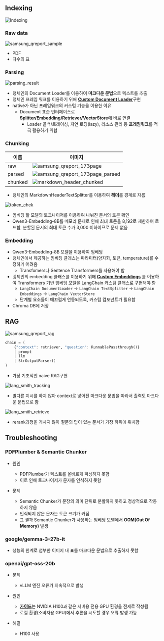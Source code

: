 ## Indexing

![Indexing](./images/Indexing.png)

### Raw data

![samsung_qreport_sample](./images/samsung_qreport_sample.png)

- PDF
- 다수의 표

### Parsing

![parsing_result](./images/parsing_result.png)

- 랭체인의 Document Loader를 이용하여 **마크다운 문법**으로 텍스트를 추출
- 랭체인 프레임 워크를 이용하기 위해 [**Custom Document Loader**](https://python.langchain.com/docs/how_to/document_loader_custom/)구현
- native가 아닌 프레임워크의 커스텀 기능을 이용한 이유
  - Document 표준 인터페이스로 **Splitter/Embedding/Retriever/VectorStore**에 바로 연결
    - Loader 콜백/트레이싱, 지연 로딩(lazy), 리소스 관리 등 **프레임워크**를 적극 활용하기 위함

### Chunking

| 이름    | 이미지                                                                         |
| ------- | ------------------------------------------------------------------------------ |
| raw     | ![samsung_qreport_173page](./images/samsung_qreport_173page.png)               |
| parsed  | ![samsung_qreport_173page_parsed](./images/samsung_qreport_173page_parsed.png) |
| chunked | ![markdown_header_chunked](./images/markdown_header_chunked.png)               |

- 랭체인의 MarkdownHeaderTextSplitter를 이용하여 **헤더**를 경계로 자름

![token_chek](./images/token_check.png)

- 임베딩 할 모델의 토크나이저를 이용하여 나눠진 문서의 토큰 확인
- Qwen3-Embedding-8B를 메모리 문제로 인해 최대 토큰을 8,192로 제한하여 로드함, 분할된 문서의 최대 토큰 수가 3,000 이하이므로 문제 없음

### Embedding

- Qwen3-Embedding-8B 모델을 이용하여 임베딩
- 랭체인에서 제공하는 임베딩 클래스는 파라미터(양자화, 토큰, temperature)를 수정하기 어려움
  - Transfomers나 Sentence Transformers를 사용해야 함
- 랭체인의 embedding 클래스를 이용하기 위해 [**Custom Embeddings**](https://python.langchain.com/docs/how_to/custom_embeddings) 를 이용하여 Transformers 기반 임베딩 모델을 LangChain 커스텀 클래스로 구현해야 함
  - `LangChain DocumentLoader` -> `LangChain TextSplitter` -> `LangChain Embeddings` -> `LangChain VectorStore`
  - 단계별 요소들이 매끄럽게 연동되도록, 커스텀 컴포넌트가 필요함
- Chroma DB에 저장

## RAG

![samsung_qreport_rag](./images/samsung_qreport_rag.png)

```python
chain = (
	{"context": retriever, "question": RunnablePassthrough()}
	| prompt
	| llm
	| StrOutputParser()
)
```

- 가장 기초적인 naive RAG구현

![lang_smith_tracking](./images/lang_smith_tracking.png)

- 별다른 지시를 하지 않아 context로 넣어진 마크다운 문법을 따라서 출력도 마크다운 문법으로 함

![lang_smith_retrieve](./images/lang_smith_retrieve.png)

- rerank과정을 거치지 않아 질문의 답이 있는 문서가 가장 하위에 위치함

## Troubleshooting

### PDFPlumber & Semantic Chunker

- 원인

  - PDFPlumber가 텍스트를 올바르게 파싱하지 못함
  - 이로 인해 토크나이저가 문자를 인식하지 못함

- 문제
  - Semantic Chunker가 문장의 의미 단위로 분할하지 못하고 정상적으로 작동하지 않음
  - 인식되지 않은 문자는 토큰 크기가 커짐
  - 그 결과 Semantic Chunker가 사용하는 임베딩 모델에서 **OOM(Out Of Memory)** 발생

### google/gemma-3-27b-it

- 성능의 한계로 첨부한 이미지 내 표를 마크다운 문법으로 추출하지 못함

### openai/gpt-oss-20b

- 문제

  - vLLM 엔진 오류가 지속적으로 발생

- 원인

  - [**가이드**](https://cookbook.openai.com/articles/gpt-oss/run-vllm)는 NVIDIA H100과 같은 서버용 전용 GPU 환경을 전제로 작성됨
  - 로컬 환경(소비자용 GPU)에서 추론을 시도할 경우 오류 발생 가능

- 해결
  - H100 사용
